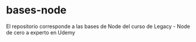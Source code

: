 # bases-node
El repositorio corresponde a las bases de Node del curso de Legacy - Node de cero a experto en Udemy